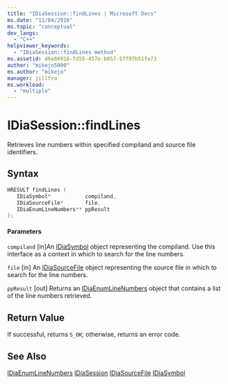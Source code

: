 ```yaml
---
title: "IDiaSession::findLines | Microsoft Docs"
ms.date: "11/04/2016"
ms.topic: "conceptual"
dev_langs:
  - "C++"
helpviewer_keywords:
  - "IDiaSession::findLines method"
ms.assetid: d6e84916-fd55-457e-b057-57f97b51fe73
author: "mikejo5000"
ms.author: "mikejo"
manager: jillfra
ms.workload:
  - "multiple"
---
```

# IDiaSession::findLines
Retrieves line numbers within specified compiland and source file identifiers.

## Syntax

```C++
HRESULT findLines ( 
   IDiaSymbol*           compiland,
   IDiaSourceFile*       file,
   IDiaEnumLineNumbers** ppResult
);
```

#### Parameters
 `compiland`
 [in]An [IDiaSymbol](../../debugger/debug-interface-access/idiasymbol.md) object representing the compiland. Use this interface as a context in which to search for the line numbers.

 `file`
 [in] An [IDiaSourceFile](../../debugger/debug-interface-access/idiasourcefile.md) object representing the source file in which to search for the line numbers.

 `ppResult`
 [out] Returns an [IDiaEnumLineNumbers](../../debugger/debug-interface-access/idiaenumlinenumbers.md) object that contains a list of the line numbers retrieved.

## Return Value
 If successful, returns `S_OK`; otherwise, returns an error code.

## See Also
 [IDiaEnumLineNumbers](../../debugger/debug-interface-access/idiaenumlinenumbers.md)
 [IDiaSession](../../debugger/debug-interface-access/idiasession.md)
 [IDiaSourceFile](../../debugger/debug-interface-access/idiasourcefile.md)
 [IDiaSymbol](../../debugger/debug-interface-access/idiasymbol.md)